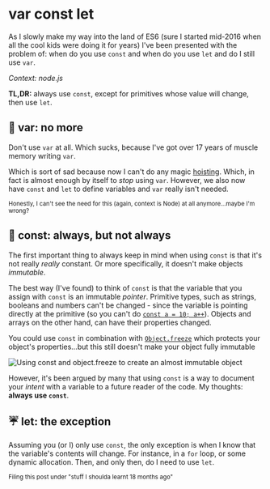# var const let

As I slowly make my way into the land of ES6 (sure I started mid-2016 when all the cool kids were doing it for years) I've been presented with the problem of: when do you use `const` and when do you use `let` and do I still use `var`.

*Context: node.js*

**TL,DR:** always use `const`, except for primitives whose value will change, then use `let`.

<!--more-->

## 🚮 var: no more

Don't use `var` at all. Which sucks, because I've got over 17 years of muscle memory writing `var`.

Which is sort of sad because now I can't do any magic [hoisting](https://developer.mozilla.org/en/docs/Web/JavaScript/Reference/Statements/var#var_hoisting). Which, in fact is almost enough by itself to *stop* using `var`. However, we also now have `const` and `let` to define variables and `var` really isn't needed.

<small>Honestly, I can't see the need for this (again, context is Node) at all anymore…maybe I'm wrong?</small>

## 💎 const: always, but not always

The first important thing to always keep in mind when using `const` is that it's not really *really* constant. Or more specifically, it doesn't make objects *immutable*.

The best way (I've found) to think of `const` is that the variable that you assign with `const` is an immutable *pointer*. Primitive types, such as strings, booleans and numbers can't be changed - since the variable is pointing directly at the primitive (so you can't do [`const a = 10; a++`](http://jsconsole.com/?const%20a%20%3D%2010%3B%20a%2B%2B)). Objects and arrays on the other hand, can have their properties changed.

You could use `const` in combination with [`Object.freeze`](https://developer.mozilla.org/en/docs/Web/JavaScript/Reference/Global_Objects/Object/freeze) which protects your object's properties…but this still doesn't make your object fully immutable

![Using const and object.freeze to create an almost immutable object](/images/const.png)



However, it's been argued by many that using `const` is a way to document your *intent* with a variable to a future reader of the code. My thoughts: **always use `const`**.

## ☔️ let: the exception

Assuming you (or I) only use `const`, the only exception is when I know that the variable's contents will change. For instance, in a `for` loop, or some dynamic allocation. Then, and only then, do I need to use `let`.

<small>Filing this post under "stuff I shoulda learnt 18 months ago"</small>




